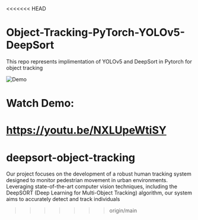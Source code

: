 <<<<<<< HEAD
# Object-Tracking-PyTorch-YOLOv5-DeepSort

This repo represents implimentation of YOLOv5 and DeepSort in Pytorch for object tracking


![Demo](img.gif)


# Watch Demo:

https://youtu.be/NXLUpeWtiSY
=======
# deepsort-object-tracking
Our project focuses on the development of a robust human tracking system designed to monitor pedestrian movement in urban environments. Leveraging state-of-the-art computer vision techniques, including the DeepSORT (Deep Learning for Multi-Object Tracking) algorithm, our system aims to accurately detect and track individuals
>>>>>>> origin/main
